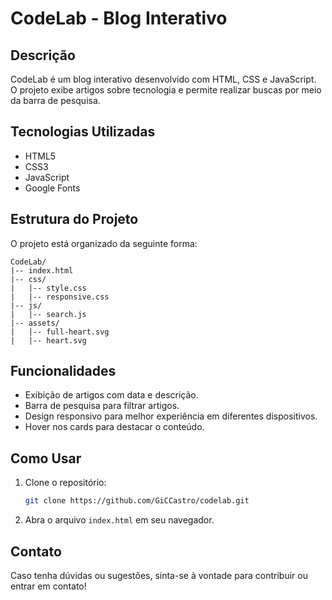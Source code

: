 # CodeLab - Blog Interativo

## Descrição

CodeLab é um blog interativo desenvolvido com HTML, CSS e JavaScript. O projeto exibe artigos sobre tecnologia e permite realizar buscas por meio da barra de pesquisa.

## Tecnologias Utilizadas

- HTML5
- CSS3
- JavaScript
- Google Fonts

## Estrutura do Projeto

O projeto está organizado da seguinte forma:

```
CodeLab/
|-- index.html
|-- css/
|   |-- style.css
|   |-- responsive.css
|-- js/
|   |-- search.js
|-- assets/
|   |-- full-heart.svg
|   |-- heart.svg
```

## Funcionalidades

- Exibição de artigos com data e descrição.
- Barra de pesquisa para filtrar artigos.
- Design responsivo para melhor experiência em diferentes dispositivos.
- Hover nos cards para destacar o conteúdo.

## Como Usar

1. Clone o repositório:
   ```sh
   git clone https://github.com/GiCCastro/codelab.git
   ```
2. Abra o arquivo `index.html` em seu navegador.

## Contato

Caso tenha dúvidas ou sugestões, sinta-se à vontade para contribuir ou entrar em contato!

